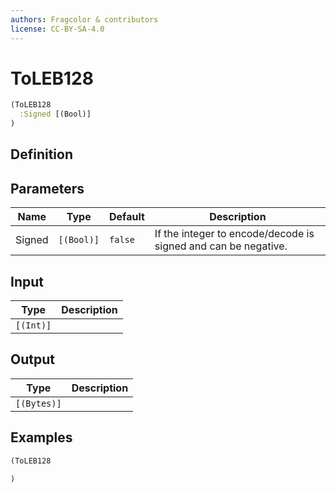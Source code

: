 ```yaml
---
authors: Fragcolor & contributors
license: CC-BY-SA-4.0
---
```



# ToLEB128

```clojure
(ToLEB128
  :Signed [(Bool)]
)
```


## Definition




## Parameters

| Name | Type | Default | Description |
|------|------|---------|-------------|
| Signed | `[(Bool)]` | `false` | If the integer to encode/decode is signed and can be negative. |


## Input

| Type | Description |
|------|-------------|
| `[(Int)]` |  |


## Output

| Type | Description |
|------|-------------|
| `[(Bytes)]` |  |


## Examples

```clojure
(ToLEB128

)
```

